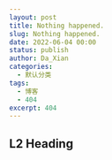 ```yaml
---
layout: post
title: Nothing happened.
slug: Nothing happened.
date: 2022-06-04 00:00
status: publish
author: Da_Xian
categories: 
  - 默认分类
tags:
  - 博客
  - 404
excerpt: 404
---
```


## L2 Heading
